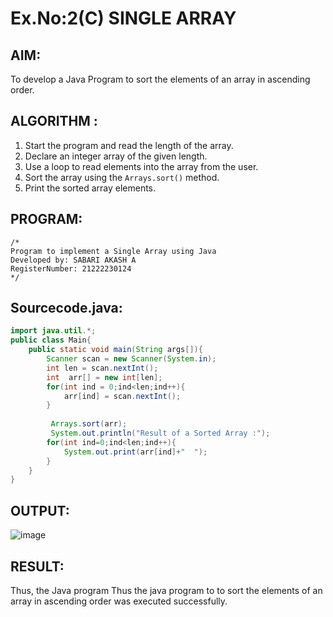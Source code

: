 # Ex.No:2(C)    SINGLE ARRAY

## AIM:
To develop a Java Program to sort the elements of an array in ascending order.

## ALGORITHM :

1. Start the program and read the length of the array.
2. Declare an integer array of the given length.
3. Use a loop to read elements into the array from the user.
4. Sort the array using the `Arrays.sort()` method.
5. Print the sorted array elements.

## PROGRAM:
 ```
/*
Program to implement a Single Array using Java
Developed by: SABARI AKASH A
RegisterNumber: 21222230124  
*/
```
## Sourcecode.java:
``` JAVA
import java.util.*;
public class Main{
    public static void main(String args[]){
        Scanner scan = new Scanner(System.in);
        int len = scan.nextInt();
        int  arr[] = new int[len];
        for(int ind = 0;ind<len;ind++){
            arr[ind] = scan.nextInt();
        }
         
         Arrays.sort(arr);
         System.out.println("Result of a Sorted Array :");
        for(int ind=0;ind<len;ind++){
            System.out.print(arr[ind]+"  ");
        }
    }
}
```


## OUTPUT:
![image](https://github.com/user-attachments/assets/e35d4fca-be1d-4a0c-9cea-298ed647683b)

## RESULT:
Thus, the Java program Thus the java program to to sort the elements of an array in ascending order  was executed successfully.


